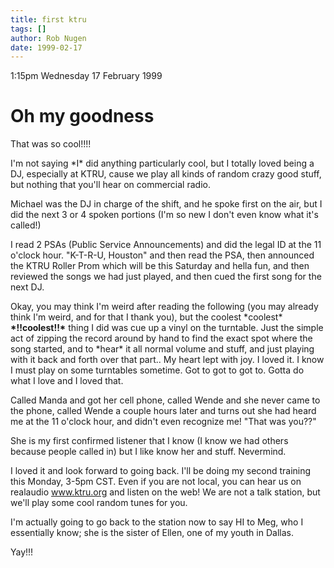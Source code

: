 ```yaml
---
title: first ktru
tags: []
author: Rob Nugen
date: 1999-02-17
---
```


<p class=date>1:15pm Wednesday 17 February 1999</p>

<p><h1>Oh my goodness</h1>

<p>That was so cool!!!!

<p>I'm not saying *I* did anything particularly cool, but I totally loved being a DJ, especially at KTRU, cause we play all kinds of random crazy good stuff, but nothing that you'll hear on commercial radio.

<p>Michael was the DJ in charge of the shift, and he spoke first on the air, but I did the next 3 or 4 spoken portions (I'm so new I don't even know what it's called!)

<p>I read 2 PSAs (Public Service Announcements) and did the legal ID at the 11 o'clock hour.  "K-T-R-U, Houston" and then read the PSA, then announced the KTRU Roller Prom which will be this Saturday and hella fun, and then reviewed the songs we had just played, and then cued the first song for the next DJ.

<p>Okay, you may think I'm weird after reading the following (you may already think I'm weird, and for that I thank you), but the coolest *coolest* <b>*!!coolest!!*</b> thing I did was cue up a vinyl on the turntable. Just the simple act of zipping the record around by hand to find the exact spot where the song started, and to *hear* it all normal volume and stuff, and just playing with it back and forth over that part..  My heart lept with joy. I loved it. I know I must play on some turntables sometime. Got to got to got to. Gotta do what I love and I loved that.

<p>Called Manda and got her cell phone, called Wende and she never came to the phone, called Wende a couple hours later and turns out she had heard me at the 11 o'clock hour, and didn't even recognize me!  "That was you??"  

<p>She is my first confirmed listener that I know (I know we had others because people called in) but I like know her and stuff.
Nevermind.

<p>I loved it and look forward to going back.  I'll be doing my second training this Monday, 3-5pm CST.  Even if you are not local, you can hear us on realaudio <a href="https://www.ktru.org">www.ktru.org</a> and listen on the web!  We are not a talk station, but we'll play some cool random tunes for you.

<p>I'm actually going to go back to the station now to say HI to Meg, who I essentially know; she is the sister of Ellen, one of my youth in Dallas.

<p>Yay!!!
